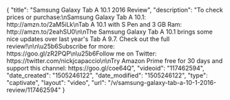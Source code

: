 {
    "title": "Samsung Galaxy Tab A 10.1 2016 Review",
    "description": "To check prices or purchase:\nSamsung Galaxy Tab A 10.1: http:\/\/amzn.to\/2aM5iLk\nTab A 10.1 with S Pen and 3 GB Ram: http:\/\/amzn.to\/2eahSU0\n\nThe Samsung Galaxy Tab A 10.1 brings some nice updates over last year's Tab A 9.7.  Check out the full review!\n\n\u25b6Subscribe for more: https:\/\/goo.gl\/zR2PQP\n\u25b6Follow me on Twitter: https:\/\/twitter.com\/nickjcapaccio\n\nTry Amazon Prime free for 30 days and support this channel: https:\/\/goo.gl\/coe64Q",
    "videoid": "117462594",
    "date_created": "1505246122",
    "date_modified": "1505246122",
    "type": "captivate",
    "layout": "video",
    "url": "\/v\/samsung-galaxy-tab-a-10-1-2016-review\/117462594"
}